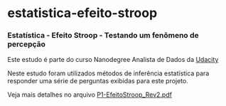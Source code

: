 # estatistica-efeito-stroop
### Estatística - Efeito Stroop - Testando um fenômeno de percepção

Este estudo é parte do curso Nanodegree Analista de Dados da <a href="http://www.udacity.com/">Udacity</a>

Neste estudo foram utilizados métodos de inferência estatística para responder uma série de perguntas exibidas para este projeto.

Veja mais detalhes no arquivo <a href="https://github.com/marcioozorio/estatistica-efeito-stroop/blob/master/P1-EfeitoStroop_Rev2.pdf">P1-EfeitoStroop_Rev2.pdf</a>
